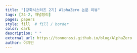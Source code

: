 ```yaml
---
title: "[강화시스터즈 2기] AlphaZero 논문 리뷰"
tags: [24-2, 개념정리]
pages: papers
style: fill  # fill / border 
color: dark
description: " "
external_url: https://tonnonssi.github.io/blog/AlphaZero
author: 이지민
---
```

